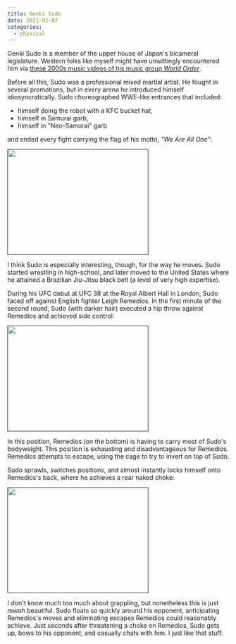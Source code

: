 ```yaml
---
title: Genki Sudo
date: 2021-01-07
categories:
  - physical
---
```


Genki Sudo is a member of the upper house of Japan's bicameral legislature. Western folks like myself might have unwittingly encountered him via [these 2000s music videos of his music group _World Order_](https://youtu.be/nDOPNLzEFH0).

Before all this, Sudo was a professional mixed martial artist. He fought in several promotions, but in every arena he introduced himself idiosyncratically. Sudo choreographed WWE-like entrances that included:

- himself doing the robot with a KFC bucket hat,
- himself in Samurai garb,
- himself in "Neo-Samurai" garb

and ended every fight carrying the flag of his motto, _"We Are All One"_:

[<img src="https://thumbs.gfycat.com/PolishedReasonableCommongonolek-max-1mb.gif" style="width:320px;height:240px;">]()

I think Sudo is especially interesting, though, for the way he moves. Sudo started wrestling in high-school, and later moved to the United States where he attained a Brazilian Jiu-Jitsu black belt (a level of very high expertise).

During his UFC debut at UFC 38 at the Royal Albert Hall in London, Sudo faced off against English fighter Leigh Remedios. In the first minute of the second round, Sudo (with darker hair) executed a hip throw against Remedios and achieved side control:

[<img src="https://45.media.tumblr.com/f3f17add92d8dfdd593d2fcd2dc8df03/tumblr_metxa3QI4F1ry1rm7o1_250.gif" style="width:320px;height:240px;">]()

In this position, Remedios (on the bottom) is having to carry most of Sudo's bodyweight. This position is exhausting and disadvantageous for Remedios. Remedios attempts to escape, using the cage to try to invert on top of Sudo.

Sudo sprawls, switches positions, and almost instantly locks himself onto Remedios's back, where he achieves a rear naked choke:

[<img src="https://i620.photobucket.com/albums/tt286/mbullions/Genkirnc.gif" style="width:320px;height:240px;">]()

I don't know much too much about grappling, but nonetheless this is just _mwah_ beautiful. Sudo floats so quickly around his opponent, anticipating Remedios's moves and eliminating escapes Remedios could reasonably achieve. Just seconds after threatening a choke on Remedios, Sudo gets up, bows to his opponent, and casually chats with him. I just like that stuff.
